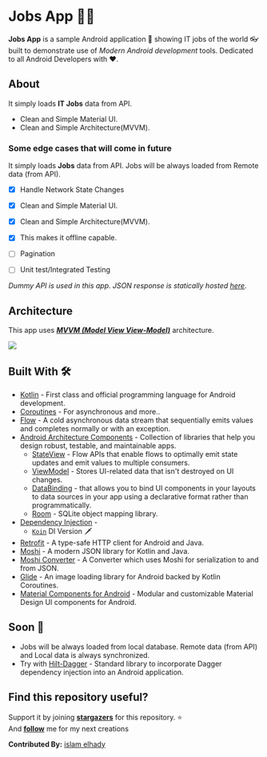 # Jobs App 👨‍💼

**Jobs App** is a sample  Android application 📱 showing IT jobs of the world 👓 built to demonstrate use of *Modern Android development* tools. Dedicated to all Android Developers with ❤️. 


## About
It simply loads **IT Jobs** data from API. 
- Clean and Simple Material UI.
- Clean and Simple Architecture(MVVM).

### Some edge cases that will come in future
It simply loads **Jobs** data from API. Jobs will be always loaded from Remote data (from API). 
- [x] Handle Network State Changes
- [x] Clean and Simple Material UI.
- [x] Clean and Simple Architecture(MVVM).
- [x] This makes it offline capable.
- [ ] Pagination
- [ ] Unit test/Integrated Testing


*Dummy API is used in this app. JSON response is statically hosted [here](https://remotive.io/api/remote-jobs)*.


## Architecture
This app uses [***MVVM (Model View View-Model)***](https://developer.android.com/jetpack/docs/guide#recommended-app-arch) architecture.

![](https://miro.medium.com/max/3000/1*TTKpvdzyNXfPBhVyRqD6EA.png)

## Built With 🛠
- [Kotlin](https://kotlinlang.org/) - First class and official programming language for Android development.
- [Coroutines](https://kotlinlang.org/docs/reference/coroutines-overview.html) - For asynchronous and more..
- [Flow](https://kotlin.github.io/kotlinx.coroutines/kotlinx-coroutines-core/kotlinx.coroutines.flow/-flow/) - A cold asynchronous data stream that sequentially emits values and completes normally or with an exception.
- [Android Architecture Components](https://developer.android.com/topic/libraries/architecture) - Collection of libraries that help you design robust, testable, and maintainable apps.
  - [StateView](https://developer.android.com/kotlin/flow/stateflow-and-sharedflow) - Flow APIs that enable flows to optimally emit state updates and emit values to multiple consumers.
  - [ViewModel](https://developer.android.com/topic/libraries/architecture/viewmodel) - Stores UI-related data that isn't destroyed on UI changes. 
  - [DataBinding](https://developer.android.com/topic/libraries/data-binding) - that allows you to bind UI components in your layouts to data sources in your app using a declarative format rather than programmatically.
  - [Room](https://developer.android.com/topic/libraries/architecture/room) - SQLite object mapping library.
- [Dependency Injection](https://developer.android.com/training/dependency-injection) - 
  - [`Koin`](https://insert-koin.io/) DI Version 🗡️
- [Retrofit](https://square.github.io/retrofit/) - A type-safe HTTP client for Android and Java.
- [Moshi](https://github.com/square/moshi) - A modern JSON library for Kotlin and Java.
- [Moshi Converter](https://github.com/square/retrofit/tree/master/retrofit-converters/moshi) - A Converter which uses Moshi for serialization to and from JSON.
- [Glide](https://github.com/bumptech/glide) - An image loading library for Android backed by Kotlin Coroutines.
- [Material Components for Android](https://github.com/material-components/material-components-android) - Modular and customizable Material Design UI components for Android.


## Soon 💪
 - Jobs will be always loaded from local database. Remote data (from API) and Local data is always synchronized.
 - Try with [Hilt-Dagger](https://dagger.dev/hilt/) - Standard library to incorporate Dagger dependency injection into an Android application.


## Find this repository useful? 
Support it by joining __[stargazers](https://github.com/islamelhady/jobapp/stargazers)__ for this repository. :star: <br>
And __[follow](https://github.com/islamelhady)__ me for my next creations

**Contributed By:** [islam elhady](https://github.com/islamelhady)

